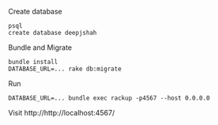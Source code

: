 Create database

```
psql
create database deepjshah
```

Bundle and Migrate

```
bundle install
DATABASE_URL=... rake db:migrate
```

Run

```
DATABASE_URL=... bundle exec rackup -p4567 --host 0.0.0.0
```

Visit http://http://localhost:4567/
